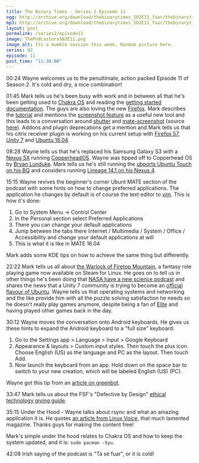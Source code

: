```yaml
---
title: The Binary Times - Series 2 Episode 11
ogg: http://archive.org/download/thebinarytimes_S02E11_fuar/thebinarytimes_S02E11_fuar.ogg
mp3: http://archive.org/download/thebinarytimes_S02E11_fuar/thebinarytimes_S02E12_fuar.mp3 
layout: post
permalink: /series2/episode11
image: ThePodcastersS02E11.png
image_alt: Its a mumble session this week, Random picture here.
series: 02
episode: 11
post_time: "11:30:00"
---
```

00:24 Wayne welcomes us to the penultimate, action packed Episode 11 of Season 2. It's cold and dry, a nice combination!

01:45 Mark tells us he's been busy with work and in between all that he's been getting used to [Chakra OS](https://chakralinux.org/) and reading the [getting started documentation](https://community.chakralinux.org/t/welcome/8). The guys are also loving the new [Firefox](https://www.mozilla.org/en-US/firefox/). Mark describes the [tutorial](https://support.mozilla.org/en-US/kb/get-started-firefox-overview-main-features) and mentions the [screenshot feature](https://support.mozilla.org/en-US/kb/firefox-screenshots) as a useful new tool and this leads to a conversation around [shutter](https://launchpad.net/shutter) and [mate-screenshot](https://www.systutorials.com/docs/linux/man/1-mate-screenshot/) (source [here](https://github.com/mate-desktop/mate-utils/tree/master/mate-screenshot)). Addons and plugin deprecations get a mention and Mark tells us that his citrix receiver plugin is working on his current setup with [Firefox 57](https://www.mozilla.org/en-US/firefox/57.0/releasenotes/), [Unity 7](https://launchpad.net/unity) and [Ubuntu 16.04](http://releases.ubuntu.com/16.04/).

08:28 Wayne tells us that he's replaced his Samsung Galaxy S3 with a [Nexus 5X](https://www.google.com/nexus/5x/) running [CopperheadOS](https://copperhead.co/android/). Wayne was tipped off to Copperhead OS by [Bryan Lunduke](https://vid.me/BryanLunduke). Mark tells us he's still running the [ubports Ubuntu Touch on his BQ](https://ubports.com/page/get-ubuntu-touch) and considers running [Lineage 14.1 on his Nexus 4](https://download.lineageos.org/mako).

15:15 Wayne revives the beginner's corner Ubunt MATE section of the podcast with some hints on how to change preferred applications. The application he changes by default is of course the text editor to [vim](http://www.vim.org/). This is how it's done:

1. Go to System Menu -&gt; Control Center
1. In the Personal section select Preferred Applications
1. There you can change your default applications
1. Jump between the tabs there Internet / Multimedia / System / Office / Accessibility and change your default applications at will
1. This is what it is like in MATE 16.04

Mark adds some KDE tips on how to achieve the same thing but differently.

22:22 Mark tells us all about [the Warlock of Firetop Mountain](http://store.steampowered.com/app/324740/The_Warlock_of_Firetop_Mountain/), a fantasy role playing game now available on Steam for Linux. He goes on to tell us in other things he's been doing that [NASA have a new science podcast](https://www.nasa.gov/press-release/nasa-expands-podcast-selections-with-new-science-series) and shares the news that a Unity 7 community is trying to become an [official flavour of Ubuntu](https://community.ubuntu.com/t/unity-maintenance-roadmap/2223). Wayne tells us that operating systems and networking and the like provide him with all the puzzle solving satisfaction he needs so he doesn't really play games anymore, despite being a fan of [Elite](https://web.archive.org/web/20100127094607/http://frontier.co.uk/games/elite) and having played other games back in the day.

30:12 Wayne moves the conversation onto Android keyboards. He gives us these hints to expand the Android keyboard to a "full size" keyboard:
1. Go to the Settings app &gt; Language &gt; Input &gt; Google Keyboard
1. Appearance &amp; layouts &gt; Custom input styles. Then touch the plus icon. Choose English (US) as the language and PC as the layout. Then touch Add.
1. Now launch the keyboard from an app. Hold down on the space bar to switch to your new creation, which will be labeled English (US) (PC).

Wayne got this tip from an [article on greenbot](https://www.greenbot.com/article/2904413/how-to-add-a-number-row-to-the-google-keyboard.html ).

33:47 Mark tells us about the FSF's "Defective by Design" [ethical technology giving guide](https://www.defectivebydesign.org/blog/give_gift_freedom_ethical_technology_giving_guide).

35:15 Under the Hood - Wayne talks about rsync and what an amazing application it is. He quotes [an article from Linux Voice](https://www.linuxvoice.com/make-duplicate-copies-of-data-with-rsync/), that much lamented magazine. Thanks guys for making the content free!

Mark's simple under the hood relates to Chakra OS and how to keep the system updated, and it is: `sudo pacman -Syu`.

42:08 Irish saying of the podcast is "T&aacute; s&eacute; fuar", or it is cold!